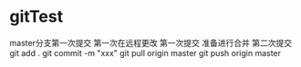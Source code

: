 # gitTest
master分支第一次提交
第一次在远程更改
第一次提交
准备进行合并
第二次提交
git add .
git commit -m "xxx"
git pull origin master
git push origin master